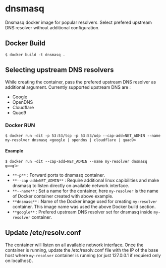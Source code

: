 # dnsmasq
Dnsmasq docker image for popular resolvers.
Select prefered upstream DNS resolver without additional configuration.

## Docker Build
```
$ docker build -t dnsmasq .
```

## Selecting upstream DNS resolvers
While creating the container, pass the prefered upstream DNS resolver as additional argument.
Currently supported upstream DNS are :
- Google
- OpenDNS
- Cloudflare
- Quad9

### Docker RUN
```
$ docker run -dit -p 53:53/tcp -p 53:53/udp --cap-add=NET_ADMIN --name my-resolver dnsmasq <google | opendns | cloudflare | quad9>
```

#### Example
```
$ docker run -dit --cap-add=NET_ADMIN --name my-resolver dnsmasq google
```
- `**-p**` : Forward ports to dnsmasq container.
- `**--cap-add=NET_ADMIN**` : Require additional linux capibilities and make dnsmasq to listen directly on available network interface.
- `**--name**` : Set a name for the container, here `my-resolver` is the name of Docker container created with above example.
- `**dnsmasq**` : Name of the Docker image used for creating `my-resolver` container. This image name was used the above Docker build section.
- `**google**` : Prefered upstream DNS resolver set for dnsmasq inside `my-resolver` container.

## Update /etc/resolv.conf
The container will listen on all available network interface.
Once the container is running, update the /etc/resolv.conf file with the IP of the base host where `my-resolver` container is running (or just 127.0.0.1 if requierd only on localhost).
